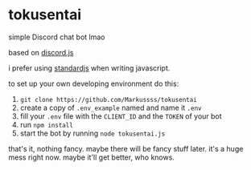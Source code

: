 # tokusentai
simple Discord chat bot lmao

based on [discord.js](https://discord.js.org)

i prefer using [standardjs](https://standardjs.com) when writing javascript. 

to set up your own developing environment do this:
  1. `git clone https://github.com/Markussss/tokusentai`
  2. create a copy of `.env_example` named and name it `.env`
  3. fill your `.env` file with the `CLIENT_ID` and the `TOKEN` of your bot
  4. run `npm install`
  5. start the bot by running `node tokusentai.js`
  
that's it, nothing fancy. maybe there will be fancy stuff later. it's a huge mess right now. maybe it'll get better, who knows.
